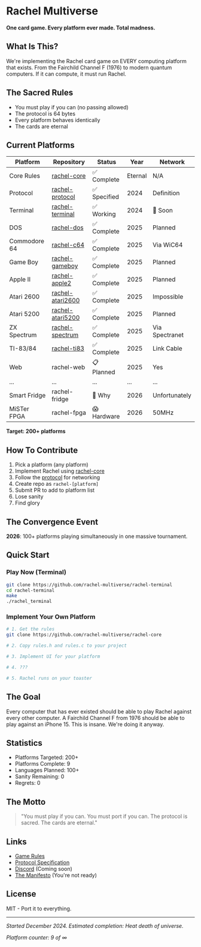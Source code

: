 # Rachel Multiverse

**One card game. Every platform ever made. Total madness.**

## What Is This?

We're implementing the Rachel card game on EVERY computing platform that exists. From the Fairchild Channel F (1976) to modern quantum computers. If it can compute, it must run Rachel.

## The Sacred Rules

- You must play if you can (no passing allowed)
- The protocol is 64 bytes
- Every platform behaves identically
- The cards are eternal

## Current Platforms

| Platform | Repository | Status | Year | Network |
|----------|-----------|--------|------|---------|
| Core Rules | [rachel-core](https://github.com/rachel-multiverse/rachel-core) | ✅ Complete | Eternal | N/A |
| Protocol | [rachel-protocol](https://github.com/rachel-multiverse/rachel-protocol) | ✅ Specified | 2024 | Definition |
| Terminal | [rachel-terminal](https://github.com/rachel-multiverse/rachel-terminal) | ✅ Working | 2024 | 🚧 Soon |
| DOS | [rachel-dos](https://github.com/rachel-multiverse/rachel-dos) | ✅ Complete | 2025 | Planned |
| Commodore 64 | [rachel-c64](https://github.com/rachel-multiverse/rachel-c64) | ✅ Complete | 2025 | Via WiC64 |
| Game Boy | [rachel-gameboy](https://github.com/rachel-multiverse/rachel-gameboy) | ✅ Complete | 2025 | Planned |
| Apple II | [rachel-apple2](https://github.com/rachel-multiverse/rachel-apple2) | ✅ Complete | 2025 | Planned |
| Atari 2600 | [rachel-atari2600](https://github.com/rachel-multiverse/rachel-atari2600) | ✅ Complete | 2025 | Impossible |
| Atari 5200 | [rachel-atari5200](https://github.com/rachel-multiverse/rachel-atari5200) | ✅ Complete | 2025 | Planned |
| ZX Spectrum | [rachel-spectrum](https://github.com/rachel-multiverse/rachel-spectrum) | ✅ Complete | 2025 | Via Spectranet |
| TI-83/84 | [rachel-ti83](https://github.com/rachel-multiverse/rachel-ti83) | ✅ Complete | 2025 | Link Cable |
| Web | rachel-web | 📋 Planned | 2025 | Yes |
| ... | ... | ... | ... | ... |
| Smart Fridge | rachel-fridge | 🤔 Why | 2026 | Unfortunately |
| MiSTer FPGA | rachel-fpga | 😱 Hardware | 2026 | 50MHz |

**Target: 200+ platforms**

## How To Contribute

1. Pick a platform (any platform)
2. Implement Rachel using [rachel-core](https://github.com/rachel-multiverse/rachel-core)
3. Follow the [protocol](https://github.com/rachel-multiverse/rachel-protocol) for networking
4. Create repo as `rachel-[platform]`
5. Submit PR to add to platform list
6. Lose sanity
7. Find glory

## The Convergence Event

**2026**: 100+ platforms playing simultaneously in one massive tournament.

## Quick Start

### Play Now (Terminal)
```bash
git clone https://github.com/rachel-multiverse/rachel-terminal
cd rachel-terminal
make
./rachel_terminal
```

### Implement Your Own Platform
```bash
# 1. Get the rules
git clone https://github.com/rachel-multiverse/rachel-core

# 2. Copy rules.h and rules.c to your project

# 3. Implement UI for your platform

# 4. ??? 

# 5. Rachel runs on your toaster
```

## The Goal

Every computer that has ever existed should be able to play Rachel against every other computer. A Fairchild Channel F from 1976 should be able to play against an iPhone 15. This is insane. We're doing it anyway.

## Statistics

- Platforms Targeted: 200+
- Platforms Complete: 9
- Languages Planned: 100+
- Sanity Remaining: 0
- Regrets: 0

## The Motto

> "You must play if you can.
> You must port if you can.
> The protocol is sacred.
> The cards are eternal."

## Links

- [Game Rules](https://github.com/rachel-multiverse/rachel-core)
- [Protocol Specification](https://github.com/rachel-multiverse/rachel-protocol/blob/main/PROTOCOL.md)
- [Discord](#) (Coming soon)
- [The Manifesto](#) (You're not ready)

## License

MIT - Port it to everything.

---

*Started December 2024. Estimated completion: Heat death of universe.*

*Platform counter: 9 of ∞*
